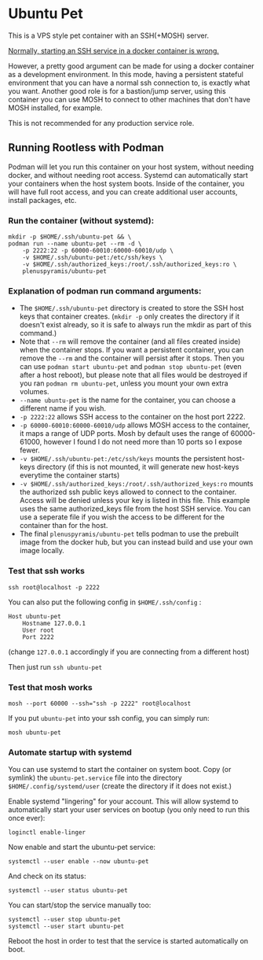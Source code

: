 # Ubuntu Pet

This is a VPS style pet container with an SSH(+MOSH) server.

[Normally, starting an SSH service in a docker container is
wrong.](https://jpetazzo.github.io/2014/06/23/docker-ssh-considered-evil/)

However, a pretty good argument can be made for using a docker container as a
development environment. In this mode, having a persistent stateful environment
that you can have a normal ssh connection to, is exactly what you want. Another
good role is for a bastion/jump server, using this container you can use MOSH to
connect to other machines that don't have MOSH installed, for example.

This is not recommended for any production service role.

## Running Rootless with Podman

Podman will let you run this container on your host system, without needing
docker, and without needing root access. Systemd can automatically start your
containers when the host system boots. Inside of the container, you will have
full root access, and you can create additional user accounts, install packages,
etc.

### Run the container (without systemd):

```
mkdir -p $HOME/.ssh/ubuntu-pet && \
podman run --name ubuntu-pet --rm -d \
    -p 2222:22 -p 60000-60010:60000-60010/udp \
    -v $HOME/.ssh/ubuntu-pet:/etc/ssh/keys \
    -v $HOME/.ssh/authorized_keys:/root/.ssh/authorized_keys:ro \
    plenuspyramis/ubuntu-pet
```

### Explanation of podman run command arguments:

 * The `$HOME/.ssh/ubuntu-pet` directory is created to store the SSH host keys
   that container creates. (`mkdir -p` only creates the directory if it doesn't
   exist already, so it is safe to always run the mkdir as part of this
   command.)
 * Note that `--rm` will remove the container (and all files created inside)
   when the container stops. If you want a persistent container, you can remove
   the `--rm` and the container will persist after it stops. Then you can use
   `podman start ubuntu-pet` and `podman stop ubuntu-pet` (even after a host
   reboot), but please note that all files would be destroyed if you ran `podman
   rm ubuntu-pet`, unless you mount your own extra volumes.
 * `--name ubuntu-pet` is the name for the container, you can choose a different
   name if you wish.
 * `-p 2222:22` allows SSH access to the container on the host port 2222.
 * `-p 60000-60010:60000-60010/udp` allows MOSH access to the container, it maps
   a range of UDP ports. Mosh by default uses the range of 60000-61000, however
   I found I do not need more than 10 ports so I expose fewer.
 * `-v $HOME/.ssh/ubuntu-pet:/etc/ssh/keys` mounts the persistent host-keys
   directory (if this is not mounted, it will generate new host-keys everytime
   the container starts)
 * `-v $HOME/.ssh/authorized_keys:/root/.ssh/authorized_keys:ro` mounts the
   authorized ssh public keys allowed to connect to the container. Access will
   be denied unless your key is listed in this file. This example uses the same
   authorized_keys file from the host SSH service. You can use a seperate file
   if you wish the access to be different for the container than for the host.
 * The final `plenuspyramis/ubuntu-pet` tells podman to use the prebuilt image
   from the docker hub, but you can instead build and use your own image
   locally.

### Test that ssh works

```
ssh root@localhost -p 2222
```

You can also put the following config in `$HOME/.ssh/config` :

```
Host ubuntu-pet
    Hostname 127.0.0.1
    User root
    Port 2222
```

(change `127.0.0.1` accordingly if you are connecting from a different host)

Then just run `ssh ubuntu-pet`

### Test that mosh works

```
mosh --port 60000 --ssh="ssh -p 2222" root@localhost
```

If you put `ubuntu-pet` into your ssh config, you can simply run:

```
mosh ubuntu-pet
```

### Automate startup with systemd

You can use systemd to start the container on system boot. Copy (or symlink) the
`ubuntu-pet.service` file into the directory `$HOME/.config/systemd/user`
(create the directory if it does not exist.)

Enable systemd "lingering" for your account. This will allow systemd to
automatically start your user services on bootup (you only need to run this once
ever):

```
loginctl enable-linger
```

Now enable and start the ubuntu-pet service:

```
systemctl --user enable --now ubuntu-pet
```

And check on its status:

```
systemctl --user status ubuntu-pet
```

You can start/stop the service manually too:

```
systemctl --user stop ubuntu-pet
systemctl --user start ubuntu-pet
```

Reboot the host in order to test that the service is started automatically on
boot.

